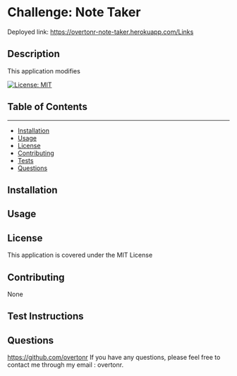 # Challenge: Note Taker

Deployed link: https://overtonr-note-taker.herokuapp.com/Links

## Description
This application modifies 

[![License: MIT](https://img.shields.io/badge/License-MIT-yellow.svg)](https://opensource.org/licenses/MIT)


## Table of Contents
---
- [Installation](#installation)
- [Usage](#usage)
- [License](#license)
- [Contributing](#contributing)
- [Tests](#test-instructions)
- [Questions](#questions)


## Installation


## Usage



## License
This application is covered under the MIT License


## Contributing
None


## Test Instructions


## Questions
https://github.com/overtonr
If you have any questions, please feel free to contact me through my email : overtonr.